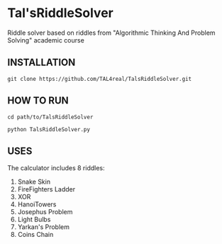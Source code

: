 # Tal'sRiddleSolver
Riddle solver based on riddles from "Algorithmic Thinking And Problem Solving" academic course

## INSTALLATION
``git clone https://github.com/TAL4real/TalsRiddleSolver.git``
## HOW TO RUN
```
cd path/to/TalsRiddleSolver
  
python TalsRiddleSolver.py
```
## USES
The calculator includes 8 riddles:
1.  Snake Skin         
1.  FireFighters Ladder
1.  XOR                 
1.  HanoiTowers         
1.  Josephus Problem    
1.  Light Bulbs         
1.  Yarkan's Problem    
1.  Coins Chain
